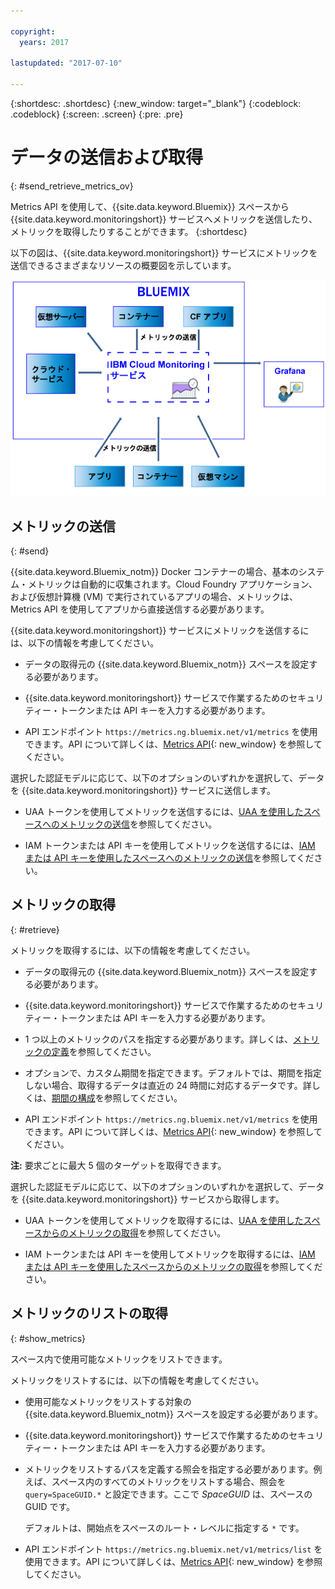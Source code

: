 ```yaml
---

copyright:
  years: 2017

lastupdated: "2017-07-10"

---
```



{:shortdesc: .shortdesc}
{:new_window: target="_blank"}
{:codeblock: .codeblock}
{:screen: .screen}
{:pre: .pre}


# データの送信および取得
{: #send_retrieve_metrics_ov}

Metrics API を使用して、{{site.data.keyword.Bluemix}} スペースから {{site.data.keyword.monitoringshort}} サービスへメトリックを送信したり、メトリックを取得したりすることができます。
{:shortdesc}

以下の図は、{{site.data.keyword.monitoringshort}} サービスにメトリックを送信できるさまざまなリソースの概要図を示しています。

![{{site.data.keyword.monitoringlong}} サービスにメトリックを送信できるリソースの概要図](images/monitoring_ov_f1.gif)

## メトリックの送信
{: #send}

{{site.data.keyword.Bluemix_notm}} Docker コンテナーの場合、基本のシステム・メトリックは自動的に収集されます。Cloud Foundry アプリケーション、および仮想計算機 (VM) で実行されているアプリの場合、メトリックは、Metrics API を使用してアプリから直接送信する必要があります。 

{{site.data.keyword.monitoringshort}} サービスにメトリックを送信するには、以下の情報を考慮してください。 

* データの取得元の {{site.data.keyword.Bluemix_notm}} スペースを設定する必要があります。

* {{site.data.keyword.monitoringshort}} サービスで作業するためのセキュリティー・トークンまたは API キーを入力する必要があります。 

* API エンドポイント `https://metrics.ng.bluemix.net/v1/metrics` を使用できます。API について詳しくは、[Metrics API](https://console.bluemix.net/apidocs/927-ibm-cloud-monitoring-rest-api?&language=node#introduction){: new_window} を参照してください。

選択した認証モデルに応じて、以下のオプションのいずれかを選択して、データを {{site.data.keyword.monitoringshort}} サービスに送信します。
 
* UAA トークンを使用してメトリックを送信するには、[UAA を使用したスペースへのメトリックの送信](/docs/services/cloud-monitoring/send-metrics/send_data_api.html#uaa)を参照してください。

* IAM トークンまたは API キーを使用してメトリックを送信するには、[IAM または API キーを使用したスペースへのメトリックの送信](/docs/services/cloud-monitoring/send-metrics/send_data_api.html#iam)を参照してください。



## メトリックの取得
{: #retrieve}

メトリックを取得するには、以下の情報を考慮してください。 

* データの取得元の {{site.data.keyword.Bluemix_notm}} スペースを設定する必要があります。

* {{site.data.keyword.monitoringshort}} サービスで作業するためのセキュリティー・トークンまたは API キーを入力する必要があります。 

* 1 つ以上のメトリックのパスを指定する必要があります。詳しくは、[メトリックの定義](/docs/services/cloud-monitoring/retrieve-metrics/retrieve_data_api.html#metrics)を参照してください。

* オプションで、カスタム期間を指定できます。デフォルトでは、期間を指定しない場合、取得するデータは直近の 24 時間に対応するデータです。詳しくは、[期間の構成](/docs/services/cloud-monitoring/retrieve-metrics/retrieve_data_api.html#time)を参照してください。

* API エンドポイント `https://metrics.ng.bluemix.net/v1/metrics` を使用できます。API について詳しくは、[Metrics API](https://console.bluemix.net/apidocs/927-ibm-cloud-monitoring-rest-api?&language=node#introduction){: new_window} を参照してください。

**注:** 要求ごとに最大 5 個のターゲットを取得できます。

選択した認証モデルに応じて、以下のオプションのいずれかを選択して、データを {{site.data.keyword.monitoringshort}} サービスから取得します。
 
* UAA トークンを使用してメトリックを取得するには、[UAA を使用したスペースからのメトリックの取得](/docs/services/cloud-monitoring/retrieve-metrics/retrieve_data_api.html#uaa)を参照してください。

* IAM トークンまたは API キーを使用してメトリックを取得するには、[IAM または API キーを使用したスペースからのメトリックの取得](/docs/services/cloud-monitoring/retrieve-metrics/retrieve_data_api.html#iam)を参照してください。



## メトリックのリストの取得
{: #show_metrics}


スペース内で使用可能なメトリックをリストできます。

メトリックをリストするには、以下の情報を考慮してください。 

* 使用可能なメトリックをリストする対象の {{site.data.keyword.Bluemix_notm}} スペースを設定する必要があります。

* {{site.data.keyword.monitoringshort}} サービスで作業するためのセキュリティー・トークンまたは API キーを入力する必要があります。 

* メトリックをリストするパスを定義する照会を指定する必要があります。例えば、スペース内のすべてのメトリックをリストする場合、照会を `query=SpaceGUID.*` と設定できます。ここで *SpaceGUID* は、スペースの GUID です。

    デフォルトは、開始点をスペースのルート・レベルに指定する `*` です。

* API エンドポイント `https://metrics.ng.bluemix.net/v1/metrics/list` を使用できます。API について詳しくは、[Metrics API](https://console.bluemix.net/apidocs/927-ibm-cloud-monitoring-rest-api?&language=node#introduction){: new_window} を参照してください。









 
